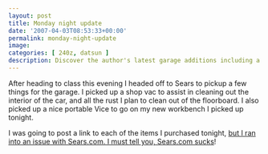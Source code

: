 ```yaml
---
layout: post
title: Monday night update
date: '2007-04-03T08:53:33+00:00'
permalink: monday-night-update
image: 
categories: [ 240z, datsun ]
description: Discover the author's latest garage additions including a shop vac and portable Vice, and their struggle with Sears.com's online shopping.
---
```



After heading to class this evening I headed off to Sears to pickup a few things for the garage. I picked up a shop vac to assist in cleaning out the interior of the car, and all the rust I plan to clean out of the floorboard. I also picked up a nice portable Vice to go on my new workbench I picked up tonight.

I was going to post a link to each of the items I purchased tonight, [but I ran into an issue with Sears.com. I must tell you, Sears.com sucks](https://www.themadblogger.com/Searscom-heres-a-tip)!

